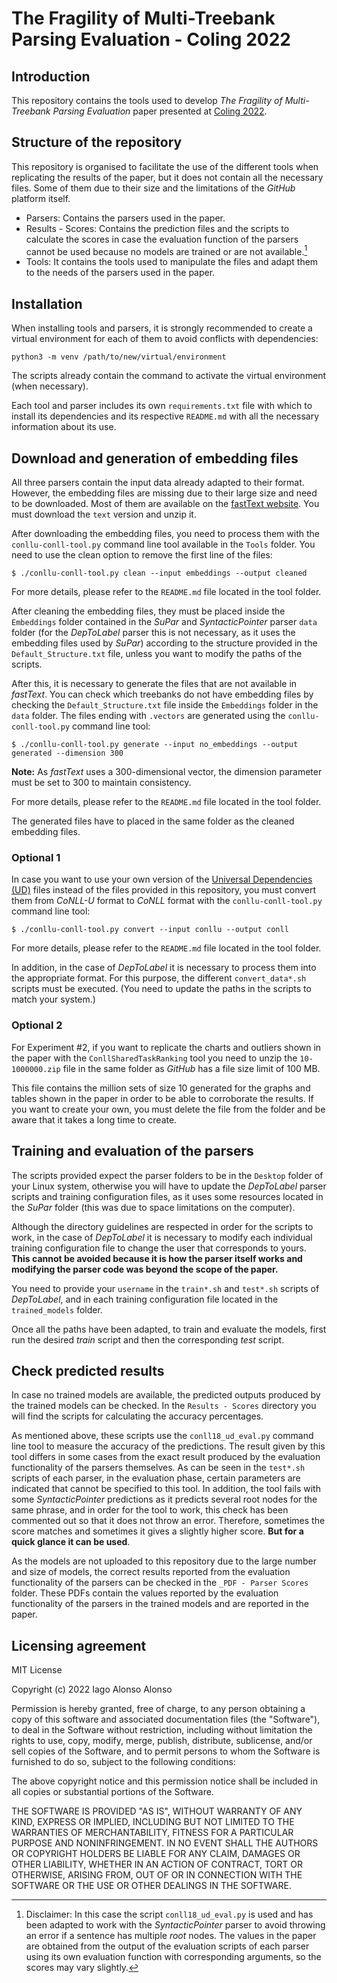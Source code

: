 # The Fragility of Multi-Treebank Parsing Evaluation - Coling 2022

## Introduction

This repository contains the tools used to develop *The Fragility of Multi-Treebank Parsing Evaluation* paper presented at [Coling 2022][1].

[1]: https://coling2022.org/

## Structure of the repository

This repository is organised to facilitate the use of the different tools when replicating the results of the paper, but it does not contain
all the necessary files. Some of them due to their size and the limitations of the *GitHub* platform itself.

- Parsers: Contains the parsers used in the paper.
- Results - Scores: Contains the prediction files and the scripts to calculate the scores in case the evaluation function of the parsers
  cannot be used because no models are trained or are not available.[^1]
- Tools: It contains the tools used to manipulate the files and adapt them to the needs of the parsers used in the paper.

[^1]: Disclaimer: In this case the script `conll18_ud_eval.py` is used and has been adapted to work with the *SyntacticPointer* parser to
avoid throwing an error if a sentence has multiple *root* nodes. The values in the paper are obtained from the output of the evaluation
scripts of each parser using its own evaluation function with corresponding arguments, so the scores may vary slightly.

## Installation

When installing tools and parsers, it is strongly recommended to create a virtual environment for each of them to avoid conflicts with
dependencies:

`python3 -m venv /path/to/new/virtual/environment`

The scripts already contain the command to activate the virtual environment (when necessary).

Each tool and parser includes its own `requirements.txt` file with which to install its dependencies and its respective `README.md` with all
the necessary information about its use.

## Download and generation of embedding files

All three parsers contain the input data already adapted to their format. However, the embedding files are missing due to their large size
and need to be downloaded. Most of them are available on the [fastText website][2]. You must download the `text` version and unzip it.

[2]: https://fasttext.cc/docs/en/crawl-vectors.html#models

After downloading the embedding files, you need to process them with the `conllu-conll-tool.py` command line tool available in the `Tools`
folder. You need to use the clean option to remove the first line of the files:

`$ ./conllu-conll-tool.py clean --input embeddings --output cleaned`

For more details, please refer to the `README.md` file located in the tool folder.

After cleaning the embedding files, they must be placed inside the `Embeddings` folder contained in the *SuPar* and *SyntacticPointer*
parser `data` folder (for the *DepToLabel* parser this is not necessary, as it uses the embedding files used by *SuPar*) according to the
structure provided in the `Default_Structure.txt` file, unless you want to modify the paths of the scripts.

After this, it is necessary to generate the files that are not available in *fastText*. You can check which treebanks do not have embedding
files by checking the `Default_Structure.txt` file inside the `Embeddings` folder in the `data` folder. The files ending with `.vectors` are
generated using the `conllu-conll-tool.py` command line tool:

`$ ./conllu-conll-tool.py generate --input no_embeddings --output generated --dimension 300`

**Note:** As *fastText* uses a 300-dimensional vector, the dimension parameter must be set to 300 to maintain consistency.

For more details, please refer to the `README.md` file located in the tool folder.

The generated files have to placed in the same folder as the cleaned embedding files.

### Optional 1

In case you want to use your own version of the [Universal Dependencies (UD)][3] files instead of the files provided in this repository, you
must convert them from *CoNLL-U* format to *CoNLL* format with the `conllu-conll-tool.py` command line tool:

[3]: https://universaldependencies.org/

`$ ./conllu-conll-tool.py convert --input conllu --output conll`

For more details, please refer to the `README.md` file located in the tool folder.

In addition, in the case of *DepToLabel* it is necessary to process them into the appropriate format. For this purpose, the different
`convert_data*.sh` scripts must be executed. (You need to update the paths in the scripts to match your system.)

### Optional 2

For Experiment #2, if you want to replicate the charts and outliers shown in the paper with the `ConllSharedTaskRanking` tool you need to 
unzip the `10-1000000.zip` file in the same folder as *GitHub* has a file size limit of 100 MB.

This file contains the million sets of size 10 generated for the graphs and tables shown in the paper in order to be able to corroborate the
results. If you want to create your own, you must delete the file from the folder and be aware that it takes a long time to create.

## Training and evaluation of the parsers

The scripts provided expect the parser folders to be in the `Desktop` folder of your Linux system, otherwise you will have to update the
*DepToLabel* parser scripts and training configuration files, as it uses some resources located in the *SuPar* folder (this was due to space
limitations on the computer).

Although the directory guidelines are respected in order for the scripts to work, in the case of *DepToLabel* it is necessary to modify each
individual training configuration file to change the user that corresponds to yours. **This cannot be avoided because it is how the parser
itself works and modifying the parser code was beyond the scope of the paper.**

You need to provide your `username` in the `train*.sh` and `test*.sh` scripts of *DepToLabel*, and in each training configuration file
located in the `trained_models` folder.

Once all the paths have been adapted, to train and evaluate the models, first run the desired *train* script and then the corresponding
*test* script.

## Check predicted results

In case no trained models are available, the predicted outputs produced by the trained models can be checked. In the `Results - Scores` 
directory you will find the scripts for calculating the accuracy percentages. 

As mentioned above, these scripts use the `conll18_ud_eval.py` command line tool to measure the accuracy of the predictions. The result 
given by this tool differs in some cases from the exact result produced by the evaluation functionality of the parsers themselves. As can be
seen in the `test*.sh` scripts of each parser, in the evaluation phase, certain parameters are indicated that cannot be specified to this 
tool. In addition, the tool fails with some *SyntacticPointer* predictions as it predicts several root nodes for the same phrase, and in order
for the tool to work, this check has been commented out so that it does not throw an error. Therefore, sometimes the score matches and 
sometimes it gives a slightly higher score. **But for a quick glance it can be used**.

As the models are not uploaded to this repository due to the large number and size of models, the correct results reported from the 
evaluation functionality of the parsers can be checked in the `_PDF - Parser Scores` folder. These PDFs contain the values reported by the 
evaluation functionality of the parsers in the trained models and are reported in the paper.

## Licensing agreement

MIT License

Copyright (c) 2022 Iago Alonso Alonso

Permission is hereby granted, free of charge, to any person obtaining
a copy of this software and associated documentation files (the
"Software"), to deal in the Software without restriction, including
without limitation the rights to use, copy, modify, merge, publish,
distribute, sublicense, and/or sell copies of the Software, and to
permit persons to whom the Software is furnished to do so, subject to
the following conditions:

The above copyright notice and this permission notice shall be
included in all copies or substantial portions of the Software.

THE SOFTWARE IS PROVIDED "AS IS", WITHOUT WARRANTY OF ANY KIND,
EXPRESS OR IMPLIED, INCLUDING BUT NOT LIMITED TO THE WARRANTIES OF
MERCHANTABILITY, FITNESS FOR A PARTICULAR PURPOSE AND
NONINFRINGEMENT. IN NO EVENT SHALL THE AUTHORS OR COPYRIGHT HOLDERS BE
LIABLE FOR ANY CLAIM, DAMAGES OR OTHER LIABILITY, WHETHER IN AN ACTION
OF CONTRACT, TORT OR OTHERWISE, ARISING FROM, OUT OF OR IN CONNECTION
WITH THE SOFTWARE OR THE USE OR OTHER DEALINGS IN THE SOFTWARE.
